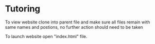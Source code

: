 # Tutoring

To view website clone into parent file and make sure all files remain with same names and postions, no further action should need to be taken

To launch website open "index.html" file.
